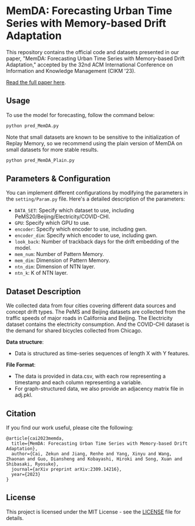 # MemDA: Forecasting Urban Time Series with Memory-based Drift Adaptation

This repository contains the official code and datasets presented in our paper, "MemDA: Forecasting Urban Time Series with Memory-based Drift Adaptation," accepted by the 32nd ACM International Conference on Information and Knowledge Management (CIKM '23).

[Read the full paper here](https://arxiv.org/abs/2309.14216).

## Usage

To use the model for forecasting, follow the command below:

```bash
python pred_MemDA.py
```

Note that small datasets are known to be sensitive to the initialization of Replay Memory, so we recommend using the plain version of MemDA on small datasets for more stable results.

```bash
python pred_MemDA_Plain.py
```

## Parameters & Configuration

You can implement different configurations by modifying the parameters in the `setting/Param.py` file.
Here's a detailed description of the parameters:

- `DATA_SET`: Specify which dataset to use, including PeMS20/Beijing/Electricity/COVID-CHI.
- `GPU`: Specify which GPU to use.
- `encoder`: Specify which encoder to use, including gwn.
- `encoder_dim`: Specify which encoder to use, including gwn.
- `look_back`: Number of trackback days for the drift embedding of the model.
- `mem_num`: Number of Pattern Memory.
- `mem_dim`: Dimension of Pattern Memory.
- `ntn_dim`: Dimension of NTN layer.
- `ntn_k`: K of NTN layer.


## Dataset Description

We collected data from four cities covering different data sources and concept drift types. The PeMS and Beijing datasets are collected from the traffic speeds of major roads in California and Beijing. The Electricity dataset contains the electricity consumption. And the COVID-CHI dataset is the demand for shared bicycles collected from Chicago.

**Data structure**:
- Data is structured as time-series sequences of length X with Y features.

**File Format**:
- The data is provided in data.csv, with each row representing a timestamp and each column representing a variable.
- For graph-structured data, we also provide an adjacency matrix file in adj.pkl.


## Citation

If you find our work useful, please cite the following:

```
@article{cai2023memda,
  title={MemDA: Forecasting Urban Time Series with Memory-based Drift Adaptation},
  author={Cai, Zekun and Jiang, Renhe and Yang, Xinyu and Wang, Zhaonan and Guo, Diansheng and Kobayashi, Hiroki and Song, Xuan and Shibasaki, Ryosuke},
  journal={arXiv preprint arXiv:2309.14216},
  year={2023}
}
```

## License

This project is licensed under the MIT License - see the [LICENSE](LICENSE) file for details.
